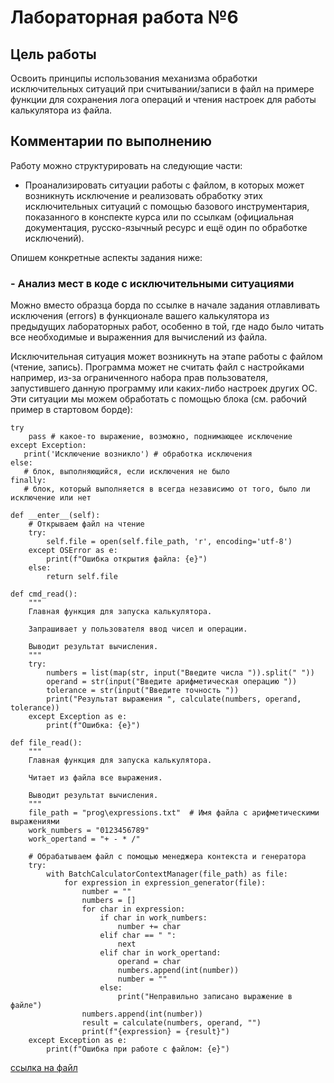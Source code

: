 # Лабораторная работа №6

## Цель работы

Освоить принципы использования механизма обработки исключительных ситуаций при считывании/записи в файл на примере функции для сохранения лога операций и чтения настроек для работы калькулятора из файла. 

## Комментарии по выполнению

Работу можно структурировать на следующие части:

- Проанализировать ситуации работы с файлом, в которых может возникнуть исключение и реализовать обработку этих исключительных ситуаций с помощью базового инструментария, показанного в конспекте курса или по ссылкам (официальная документация, русско-язычный ресурс и ещё один по обработке исключений). 

Опишем конкретные аспекты задания ниже:

### - Анализ мест в коде с исключительными ситуациями

Можно вместо образца борда по ссылке в начале задания отлавливать исключения (errors) в функционале вашего калькулятора из предыдущих лабораторных работ, особенно в той, где надо было читать все необходимые и выраженния для вычислений из файла.

Исключительная ситуация может возникнуть на этапе работы с файлом (чтение, запись). Программа может не считать файл с настройками например, из-за ограниченного набора прав пользователя, запустившего данную программу или каких-либо настроек других ОС. Эти ситуации мы можем обработать с помощью блока (см. рабочий пример в стартовом борде):
```
try
    pass # какое-то выражение, возможно, поднимающее исключение  
except Exception:
   print('Исключение возникло') # обработка исключения 
else:
   # блок, выполняющийся, если исключения не было
finally:
   # блок, который выполняется в всегда независимо от того, было ли исключение или нет
```

```
def __enter__(self):
    # Открываем файл на чтение
    try:
        self.file = open(self.file_path, 'r', encoding='utf-8')
    except OSError as e:
        print(f"Ошибка открытия файла: {e}")
    else:
        return self.file
```

```
def cmd_read():
    """
    Главная функция для запуска калькулятора.
    
    Запрашивает у пользователя ввод чисел и операции.
    
    Выводит результат вычисления.
    """
    try:
        numbers = list(map(str, input("Введите числа ")).split(" "))
        operand = str(input("Введите арифметическая операцию "))
        tolerance = str(input("Введите точность "))
        print("Результат выражения ", calculate(numbers, operand, tolerance))
    except Exception as e:
        print(f"Ошибка: {e}")
    
def file_read():
    """
    Главная функция для запуска калькулятора.
    
    Читает из файла все выражения.
    
    Выводит результат вычисления.
    """
    file_path = "prog\expressions.txt"  # Имя файла с арифметическими выражениями
    work_numbers = "0123456789"
    work_opertand = "+ - * /"
    
    # Обрабатываем файл с помощью менеджера контекста и генератора
    try:
        with BatchCalculatorContextManager(file_path) as file:
            for expression in expression_generator(file):
                number = ""
                numbers = []
                for char in expression:
                    if char in work_numbers:
                        number += char
                    elif char == " ":
                        next
                    elif char in work_opertand:
                        operand = char
                        numbers.append(int(number))
                        number = ""
                    else:
                        print("Неправильно записано выражение в файле")
                numbers.append(int(number))
                result = calculate(numbers, operand, "")
                print(f"{expression} = {result}")
    except Exception as e:
        print(f"Ошибка при работе с файлом: {e}")
```
[ссылка на файл](https://github.com/ZabivakaXD/Herzen_curse_2/blob/main/prog/Calculate.py)